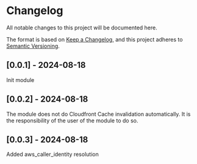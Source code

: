 # Changelog

All notable changes to this project will be documented here.

The format is based on [Keep a Changelog](https://keepachangelog.com/en/1.0.0/),
and this project adheres to [Semantic Versioning](https://semver.org/spec/v2.0.0.html).

## [0.0.1] - 2024-08-18

Init module


## [0.0.2] - 2024-08-18

The module does not do Cloudfront Cache invalidation automatically. It is the responsibility of the user of the module to do so.

## [0.0.3] - 2024-08-18

Added aws_caller_identity resolution
